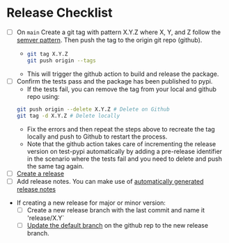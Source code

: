 # Release Checklist

* [ ] On `main` Create a git tag with pattern X.Y.Z where X, Y, and Z follow the [semver pattern](https://semver.org/). Then push the tag to the origin git repo (github).
    * ```bash
      git tag X.Y.Z
      git push origin --tags
      ```
    * This will trigger the github action to build and release the package.
* [ ] Confirm the tests pass and the package has been published to pypi.
    * If the tests fail, you can remove the tag from your local and github repo using:
    ```bash
    git push origin --delete X.Y.Z # Delete on Github
    git tag -d X.Y.Z # Delete locally
    ```
    * Fix the errors and then repeat the steps above to recreate the tag locally and push to Github to restart the process.
    * Note that the github action takes care of incrementing the release version on test-pypi automatically by adding a pre-release identifier in the scenario where the tests fail and you need to delete and push the same tag again. 
* [ ] [Create a release](https://docs.github.com/en/repositories/releasing-projects-on-github/managing-releases-in-a-repository) 
* [ ] Add release notes. You can make use of [automatically generated release notes](https://docs.github.com/en/repositories/releasing-projects-on-github/automatically-generated-release-notes)
* If creating a new release for major or minor version:
    * [ ] Create a new release branch with the last commit and name it 'release/X.Y`
    * [ ] [Update the default branch](https://docs.github.com/en/organizations/managing-organization-settings/managing-the-default-branch-name-for-repositories-in-your-organization) on the github rep to the new release branch.